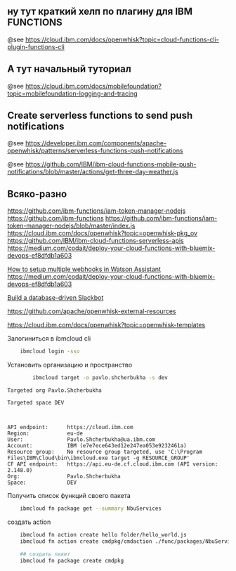 
## ну тут краткий хелп по плагину для IBM FUNCTIONS
@see https://cloud.ibm.com/docs/openwhisk?topic=cloud-functions-cli-plugin-functions-cli


## А тут начальный туториал
@see https://cloud.ibm.com/docs/mobilefoundation?topic=mobilefoundation-logging-and-tracing

## Create serverless functions to send push notifications
@see https://developer.ibm.com/components/apache-openwhisk/patterns/serverless-functions-push-notifications

@see https://github.com/IBM/ibm-cloud-functions-mobile-push-notifications/blob/master/actions/get-three-day-weather.js


## Всяко-разно
https://github.com/ibm-functions/iam-token-manager-nodejs
https://github.com/ibm-functions
https://github.com/ibm-functions/iam-token-manager-nodejs/blob/master/index.js
https://cloud.ibm.com/docs/openwhisk?topic=openwhisk-pkg_ov     
https://github.com/IBM/ibm-cloud-functions-serverless-apis
https://medium.com/codait/deploy-your-cloud-functions-with-bluemix-devops-ef8dfdb1a603

[How to setup multiple webhooks in Watson Assistant](https://stackoverflow.com/questions/61594937/how-to-setup-multiple-webhooks-in-watson-assistant)
https://medium.com/codait/deploy-your-cloud-functions-with-bluemix-devops-ef8dfdb1a603

[Build a database-driven Slackbot](https://cloud.ibm.com/docs/solution-tutorials?topic=solution-tutorials-slack-chatbot-database-watson#slack-chatbot-database-watson)

https://github.com/apache/openwhisk-external-resources

https://cloud.ibm.com/docs/openwhisk?topic=openwhisk-templates

Залогиниться в ibmcloud cli

```bash
    ibmcloud login -sso
```    

Установить организацию и пространство

```bash
        ibmcloud target -o pavlo.shcherbukha -s dev  
```

```text
Targeted org Pavlo.Shcherbukha

Targeted space DEV



API endpoint:      https://cloud.ibm.com
Region:            eu-de
User:              Pavlo.Shcherbukha@ua.ibm.com
Account:           IBM (e7e7ece643ed12e247ea053e9232461a)
Resource group:    No resource group targeted, use 'C:\Program Files\IBM\Cloud\bin\ibmcloud.exe target -g RESOURCE_GROUP'   
CF API endpoint:   https://api.eu-de.cf.cloud.ibm.com (API version: 2.148.0)
Org:               Pavlo.Shcherbukha
Space:             DEV
```

Получить список функций своего пакета
```bash
    ibmcloud fn package get --summary NbuServices
```

создать action

```bash
    ibmcloud fn action create hello folder/hello_world.js
    ibmcloud fn action create cmdpkg/cmdaction ./func/packages/NbuServices/getCurrentExchRate.js

    ## создать пакет
    ibmcloud fn package create cmdpkg

```